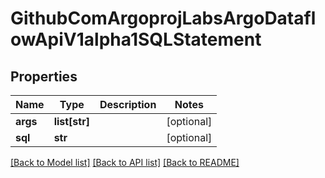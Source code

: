 # GithubComArgoprojLabsArgoDataflowApiV1alpha1SQLStatement

## Properties
Name | Type | Description | Notes
------------ | ------------- | ------------- | -------------
**args** | **list[str]** |  | [optional] 
**sql** | **str** |  | [optional] 

[[Back to Model list]](../README.md#documentation-for-models) [[Back to API list]](../README.md#documentation-for-api-endpoints) [[Back to README]](../README.md)


